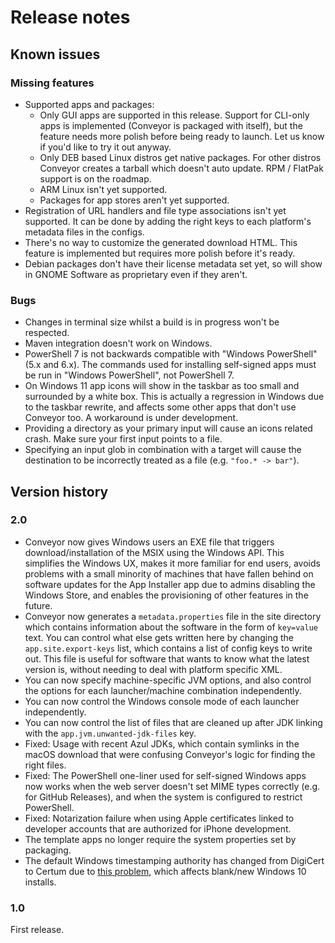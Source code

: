# Release notes

## Known issues

### Missing features

* Supported apps and packages:
    * Only GUI apps are supported in this release. Support for CLI-only apps is implemented (Conveyor is packaged with itself), but the feature needs more polish before being ready to launch. Let us know if you'd like to try it out anyway.
    * Only DEB based Linux distros get native packages. For other distros Conveyor creates a tarball which doesn't auto update. RPM / FlatPak support is on the roadmap.
    * ARM Linux isn't yet supported.
    * Packages for app stores aren't yet supported.
* Registration of URL handlers and file type associations isn't yet supported. It can be done by adding the right keys to each platform's metadata files in the configs.
* There's no way to customize the generated download HTML. This feature is implemented but requires more polish before it's ready.
* Debian packages don't have their license metadata set yet, so will show in GNOME Software as proprietary even if they aren't.

### Bugs

* Changes in terminal size whilst a build is in progress won't be respected.
* Maven integration doesn't work on Windows.
* PowerShell 7 is not backwards compatible with "Windows PowerShell" (5.x and 6.x). The commands used for installing self-signed apps must be run in "Windows PowerShell", not PowerShell 7.
* On Windows 11 app icons will show in the taskbar as too small and surrounded by a white box. This is actually a regression in Windows due to the taskbar rewrite, and affects some other apps that don't use Conveyor too. A workaround is under development.
* Providing a directory as your primary input will cause an icons related crash. Make sure your first input points to a file.
* Specifying an input glob in combination with a target will cause the destination to be incorrectly treated as a file (e.g. `"foo.* -> bar"`).

## Version history

### 2.0

* Conveyor now gives Windows users an EXE file that triggers download/installation of the MSIX using the Windows API. This simplifies the Windows UX, makes it more familiar for end users, avoids problems with a small minority of machines that have fallen behind on software updates for the App Installer app due to admins disabling the Windows Store, and enables the provisioning of other features in the future.
* Conveyor now generates a `metadata.properties` file in the site directory which contains information about the software in the form of `key=value` text. You can control what else gets written here by changing the `app.site.export-keys` list, which contains a list of config keys to write out. This file is useful for software that wants to know what the latest version is, without needing to deal with platform specific XML.
* You can now specify machine-specific JVM options, and also control the options for each launcher/machine combination independently.
* You can now control the Windows console mode of each launcher independently.
* You can now control the list of files that are cleaned up after JDK linking with the `app.jvm.unwanted-jdk-files` key. 
* Fixed: Usage with recent Azul JDKs, which contain symlinks in the macOS download that were confusing Conveyor's logic for finding the right files.
* Fixed: The PowerShell one-liner used for self-signed Windows apps now works when the web server doesn't set MIME types correctly (e.g. for GitHub Releases), and when the system is configured to restrict PowerShell.
* Fixed: Notarization failure when using Apple certificates linked to developer accounts that are authorized for iPhone development.
* The template apps no longer require the system properties set by packaging.
* The default Windows timestamping authority has changed from DigiCert to Certum due to [this problem](https://knowledge.digicert.com/solution/authenticode-signature-verification-fails-with-new-timestamping-cross-root.html), which affects blank/new Windows 10 installs.

### 1.0

First release.
